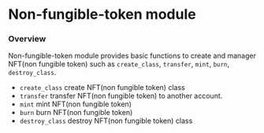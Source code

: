 # Non-fungible-token module

### Overview

Non-fungible-token module provides basic functions to create and manager NFT(non fungible token) such as `create_class`, `transfer`, `mint`, `burn`, `destroy_class`.

- `create_class` create NFT(non fungible token) class
- `transfer` transfer NFT(non fungible token) to another account.
- `mint` mint NFT(non fungible token)
- `burn` burn NFT(non fungible token)
- `destroy_class` destroy NFT(non fungible token) class
